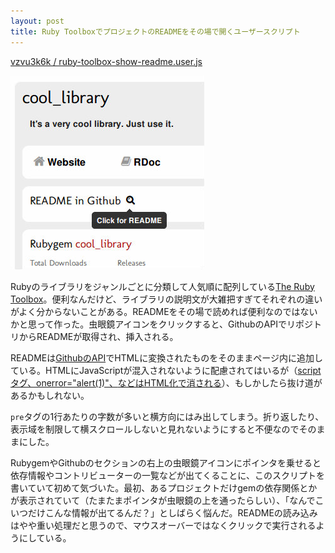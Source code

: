```yaml
---
layout: post
title: Ruby ToolboxでプロジェクトのREADMEをその場で開くユーザースクリプト
---
```


[vzvu3k6k / ruby-toolbox-show-readme.user.js](https://github.com/vzvu3k6k/ruby-toolbox-show-readme.user.js)

<img src="/memo/img/ruby-toolbox-show-readme-image.png">

Rubyのライブラリをジャンルごとに分類して人気順に配列している[The Ruby Toolbox](https://www.ruby-toolbox.com/)。便利なんだけど、ライブラリの説明文が大雑把すぎてそれぞれの違いがよく分からないことがある。READMEをその場で読めれば便利なのではないかと思って作った。虫眼鏡アイコンをクリックすると、GithubのAPIでリポジトリからREADMEが取得され、挿入される。

READMEは[GithubのAPI](http://developer.github.com/v3/repos/contents/)でHTMLに変換されたものをそのままページ内に追加している。HTMLにJavaScriptが混入されないように配慮されてはいるが（[scriptタグ、onerror="alert(1)"、<a href="javascript:...">などはHTML化で消される](https://github.com/vzvu3k6k/Spoon-Knife/blob/fb6b9709e13b75e03c13c76302c7fe020d1ef83a/README.md)）、もしかしたら抜け道があるかもしれない。

`pre`タグの1行あたりの字数が多いと横方向にはみ出してしまう。折り返したり、表示域を制限して横スクロールしないと見れないようにすると不便なのでそのままにした。

RubygemやGithubのセクションの右上の虫眼鏡アイコンにポインタを乗せると依存情報やコントリビューターの一覧などが出てくることに、このスクリプトを書いていて初めて気づいた。最初、あるプロジェクトだけgemの依存関係とかが表示されていて（たまたまポインタが虫眼鏡の上を通ったらしい）、「なんでこいつだけこんな情報が出てるんだ？」としばらく悩んだ。READMEの読み込みはやや重い処理だと思うので、マウスオーバーではなくクリックで実行されるようにしている。
